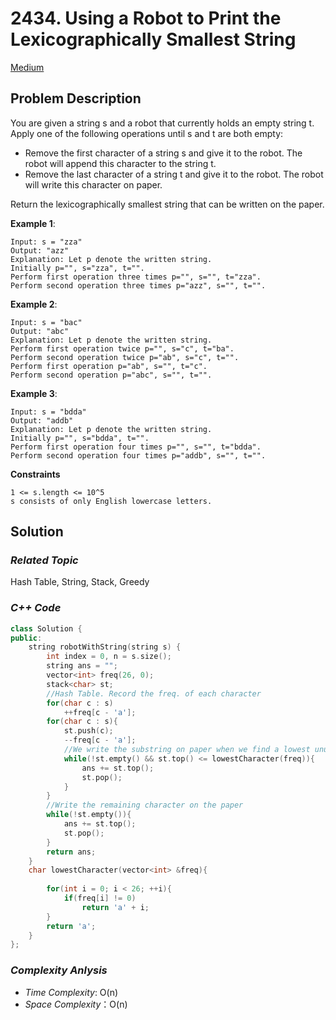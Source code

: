 # 2434. Using a Robot to Print the Lexicographically Smallest String
[Medium](https://leetcode.com/problems/using-a-robot-to-print-the-lexicographically-smallest-string/description/)

## Problem Description

You are given a string s and a robot that currently holds an empty string t. Apply one of the following operations until s and t are both empty:

  - Remove the first character of a string s and give it to the robot. The robot will append this character to the string t.
  - Remove the last character of a string t and give it to the robot. The robot will write this character on paper.

Return the lexicographically smallest string that can be written on the paper.

**Example 1**:
```
Input: s = "zza"
Output: "azz"
Explanation: Let p denote the written string.
Initially p="", s="zza", t="".
Perform first operation three times p="", s="", t="zza".
Perform second operation three times p="azz", s="", t="".
```
**Example 2**:
```
Input: s = "bac"
Output: "abc"
Explanation: Let p denote the written string.
Perform first operation twice p="", s="c", t="ba". 
Perform second operation twice p="ab", s="c", t="". 
Perform first operation p="ab", s="", t="c". 
Perform second operation p="abc", s="", t="".
```
**Example 3**:
```
Input: s = "bdda"
Output: "addb"
Explanation: Let p denote the written string.
Initially p="", s="bdda", t="".
Perform first operation four times p="", s="", t="bdda".
Perform second operation four times p="addb", s="", t="".
```

**Constraints**
```
1 <= s.length <= 10^5
s consists of only English lowercase letters.
```

## Solution

### _Related Topic_
   Hash Table, String, Stack, Greedy

### _C++ Code_
```cpp
class Solution {
public:
    string robotWithString(string s) {
        int index = 0, n = s.size();
        string ans = "";
        vector<int> freq(26, 0);
        stack<char> st;
        //Hash Table. Record the freq. of each character
        for(char c : s)
            ++freq[c - 'a'];
        for(char c : s){
            st.push(c);
            --freq[c - 'a'];
            //We write the substring on paper when we find a lowest unused character in the string.
            while(!st.empty() && st.top() <= lowestCharacter(freq)){
                ans += st.top();
                st.pop();
            }
        }
        //Write the remaining character on the paper
        while(!st.empty()){
            ans += st.top();
            st.pop();
        }
        return ans;
    }
    char lowestCharacter(vector<int> &freq){
        
        for(int i = 0; i < 26; ++i){
            if(freq[i] != 0)
                return 'a' + i;
        }
        return 'a';
    }
};
```

### _Complexity Anlysis_
- _Time Complexity_: O(n)
- _Space Complexity_：O(n)
